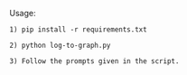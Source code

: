 Usage:

	1) pip install -r requirements.txt
	
	2) python log-to-graph.py
	
	3) Follow the prompts given in the script.

